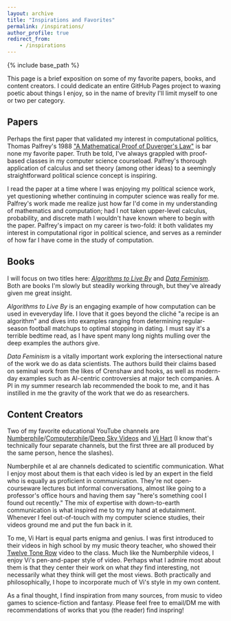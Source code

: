 ```yaml
---
layout: archive
title: "Inspirations and Favorites"
permalink: /inspirations/
author_profile: true
redirect_from:
    - /inspirations
---
```


{% include base_path %}

This page is a brief exposition on some of my favorite papers, books, and content creators. I could dedicate an entire GitHub Pages project to waxing poetic about things I enjoy, so in the name of brevity I'll limit myself to one or two per category.

## Papers
Perhaps the first paper that validated my interest in computational politics, Thomas Palfrey's 1988 ["A Mathematical Proof of Duverger's Law"](https://authors.library.caltech.edu/81155/1/sswp688.pdf) is bar none my favorite paper. Truth be told, I've always grappled with proof-based classes in my computer science courseload. Palfrey's thorough application of calculus and set theory (among other ideas) to a seemingly straightforward political science concept is inspiring.

I read the paper at a time where I was enjoying my political science work, yet questioning whether continuing in computer science was really for me. Palfrey's work made me realize just how far I'd come in my understanding of mathematics and computation; had I not taken upper-level calculus, probability, and discrete math I wouldn't have known where to begin with the paper. Palfrey's impact on my career is two-fold: it both validates my interest in computational rigor in political science, and serves as a reminder of how far I have come in the study of computation.

## Books
I will focus on two titles here: [*Algorithms to Live By*](https://www.amazon.com/Algorithms-to-Live-By-audiobook/dp/B01D24NAL6/ref=sr_1_1?keywords=algorithms+to+live+by&qid=1640828447&sprefix=algorithms+to+%2Caps%2C310&sr=8-1) and [*Data Feminism*](https://www.amazon.com/Data-Feminism/dp/B08HSHRVVW/ref=sr_1_1?keywords=data+feminism&qid=1640828473&s=audible&sprefix=data+fem%2Caudible%2C157&sr=1-1). Both are books I'm slowly but steadily working through, but they've already given me great insight.

*Algorithms to Live By* is an engaging example of how computation can be used in eveveryday life. I love that it goes beyond the cliché "a recipe is an algorithm" and dives into examples ranging from determining regular-season football matchups to optimal stopping in dating. I must say it's a terrible bedtime read, as I have spent many long nights mulling over the deep examples the authors give.

*Data Feminism* is a vitally important work exploring the intersectional nature of the work we do as data scientists. The authors build their claims based on seminal work from the likes of Crenshaw and hooks, as well as modern-day examples such as AI-centric controversies at major tech companies. A PI in my summer research lab recommended the book to me, and it has instilled in me the gravity of the work that we do as researchers.

## Content Creators
Two of my favorite educational YouTube channels are [Numberphile](https://www.youtube.com/c/numberphile)/[Computerphile](https://www.youtube.com/user/Computerphile)/[Deep Sky Videos](https://www.youtube.com/user/DeepSkyVideos) and [Vi Hart](https://www.youtube.com/user/Vihart) (I know that's technically four separate channels, but the first three are all produced by the same person, hence the slashes).

Numberphile et al are channels dedicated to scientific communication. What I enjoy most about them is that each video is led by an expert in the field who is equally as proficient in communication. They're not open-courseware lectures but informal conversations, almost like going to a professor's office hours and having them say "here's something cool I found out recently." The mix of expertise with down-to-earth communication is what inspired me to try my hand at edutainment. Whenever I feel out-of-touch with my computer science studies, their videos ground me and put the fun back in it.

To me, Vi Hart is equal parts enigma and genius. I was first introduced to their videos in high school by my music theory teacher, who showed their [Twelve Tone Row](https://www.youtube.com/watch?v=4niz8TfY794) video to the class. Much like the Numberphile videos, I enjoy Vi's pen-and-paper style of video. Perhaps what I admire most about them is that they center their work on what *they* find interesting, not necessarily what they think will get the most views. Both practically and philosophically, I hope to incorporate much of Vi's style in my own content.

As a final thought, I find inspiration from many sources, from music to video games to science-fiction and fantasy. Please feel free to email/DM me with recommendations of works that you (the reader) find inspring!
